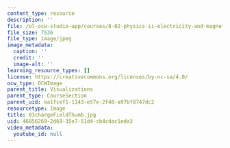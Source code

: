 ```yaml
---
content_type: resource
description: ''
file: /ol-ocw-studio-app/courses/8-02-physics-ii-electricity-and-magnetism-spring-2007/468562692d6935e751d4cb4cdac1eda3_03chargeFieldThumb.jpg
file_size: 7536
file_type: image/jpeg
image_metadata:
  caption: ''
  credit: ''
  image-alt: ''
learning_resource_types: []
license: https://creativecommons.org/licenses/by-nc-sa/4.0/
ocw_type: OCWImage
parent_title: Visualizations
parent_type: CourseSection
parent_uid: ea1fcef1-1143-e57e-2f48-a97bf8747dc2
resourcetype: Image
title: 03chargeFieldThumb.jpg
uid: 46856269-2d69-35e7-51d4-cb4cdac1eda3
video_metadata:
  youtube_id: null
---
```

